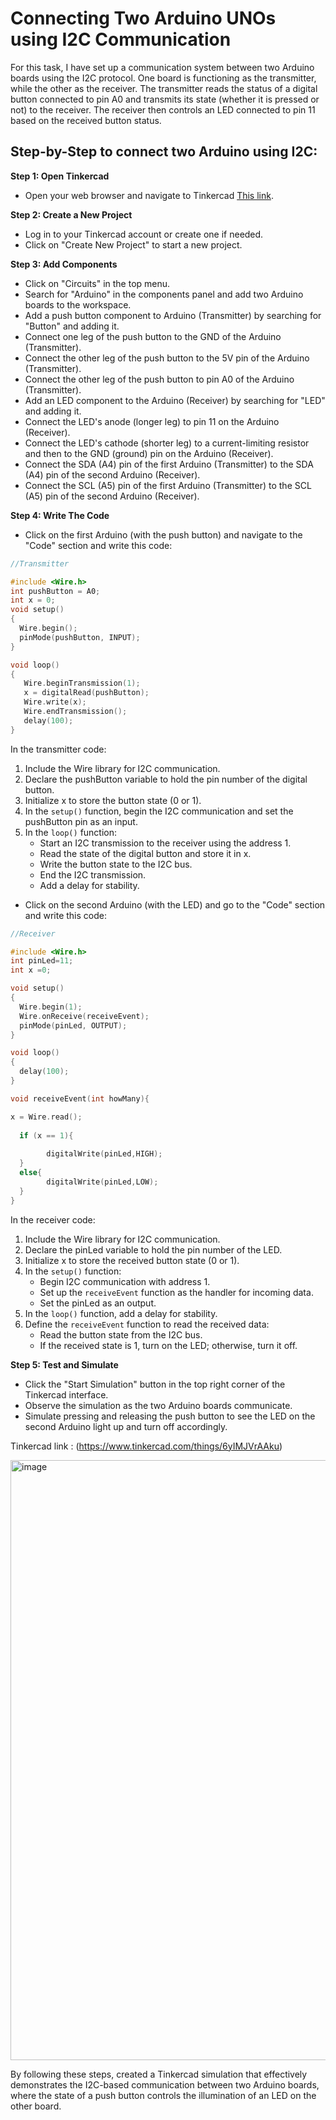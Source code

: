 # Connecting Two Arduino UNOs using I2C Communication
For this task, I have set up a communication system between two Arduino boards using the I2C protocol. One board is functioning as the transmitter, while the other as the receiver. The transmitter reads the status of a digital button connected to pin A0 and transmits its state (whether it is pressed or not) to the receiver. The receiver then controls an LED connected to pin 11 based on the received button status.

## Step-by-Step to connect two Arduino using I2C:

**Step 1: Open Tinkercad**
- Open your web browser and navigate to Tinkercad [This link](https://www.tinkercad.com/).

**Step 2: Create a New Project**
  
- Log in to your Tinkercad account or create one if needed.
- Click on "Create New Project" to start a new project.

**Step 3: Add Components**
- Click on "Circuits" in the top menu.
- Search for "Arduino" in the components panel and add two Arduino boards to the workspace.
- Add a push button component to Arduino (Transmitter) by searching for "Button" and adding it.
- Connect one leg of the push button to the GND of the Arduino (Transmitter).
- Connect the other leg of the push button to the 5V pin of the Arduino (Transmitter).
- Connect the other leg of the push button to pin A0 of the Arduino (Transmitter).
- Add an LED component to the Arduino (Receiver) by searching for "LED" and adding it.
- Connect the LED's anode (longer leg) to pin 11 on the Arduino (Receiver).
- Connect the LED's cathode (shorter leg) to a current-limiting resistor and then to the GND (ground) pin on the Arduino (Receiver).
- Connect the SDA (A4) pin of the first Arduino (Transmitter) to the SDA (A4) pin of the second Arduino (Receiver).
- Connect the SCL (A5) pin of the first Arduino (Transmitter) to the SCL (A5) pin of the second Arduino (Receiver).

**Step 4: Write The Code**
- Click on the first Arduino (with the push button) and navigate to the "Code" section and write this code:
```cpp
//Transmitter

#include <Wire.h>
int pushButton = A0;
int x = 0;
void setup()
{
  Wire.begin();
  pinMode(pushButton, INPUT);
}

void loop()
{
   Wire.beginTransmission(1);
   x = digitalRead(pushButton);
   Wire.write(x);
   Wire.endTransmission();
   delay(100);
}
```
In the transmitter code:
1. Include the Wire library for I2C communication.
2. Declare the pushButton variable to hold the pin number of the digital button.
3. Initialize x to store the button state (0 or 1).
4. In the `setup()` function, begin the I2C communication and set the pushButton pin as an input.
5. In the `loop()` function:
   - Start an I2C transmission to the receiver using the address 1.
   - Read the state of the digital button and store it in x.
   - Write the button state to the I2C bus.
   - End the I2C transmission.
   - Add a delay for stability.


- Click on the second Arduino (with the LED) and go to the "Code" section and write this code:
```cpp
//Receiver

#include <Wire.h>
int pinLed=11;
int x =0;

void setup()
{
  Wire.begin(1);
  Wire.onReceive(receiveEvent); 
  pinMode(pinLed, OUTPUT);
}

void loop()
{
  delay(100);
}

void receiveEvent(int howMany){

x = Wire.read();
  
  if (x == 1){
  
        digitalWrite(pinLed,HIGH);
  }
  else{
        digitalWrite(pinLed,LOW);
  }
}
```
In the receiver code:
1. Include the Wire library for I2C communication.
2. Declare the pinLed variable to hold the pin number of the LED.
3. Initialize x to store the received button state (0 or 1).
4. In the `setup()` function:
   - Begin I2C communication with address 1.
   - Set up the `receiveEvent` function as the handler for incoming data.
   - Set the pinLed as an output.
5. In the `loop()` function, add a delay for stability.
6. Define the `receiveEvent` function to read the received data:
   - Read the button state from the I2C bus.
   - If the received state is 1, turn on the LED; otherwise, turn it off.
  
**Step 5: Test and Simulate**
- Click the "Start Simulation" button in the top right corner of the Tinkercad interface.
- Observe the simulation as the two Arduino boards communicate.
- Simulate pressing and releasing the push button to see the LED on the second Arduino light up and turn off accordingly.

Tinkercad link : (https://www.tinkercad.com/things/6yIMJVrAAku)

<img width="960" alt="image" src="https://github.com/LatifahAbuhamamah/Connecting-Two-ArduinoUNOs-Using-I2C-Communication/assets/139233344/1370735e-1d38-435d-a89e-61bef4993dd1">


By following these steps, created a Tinkercad simulation that effectively demonstrates the I2C-based communication between two Arduino boards, where the state of a push button controls the illumination of an LED on the other board.

